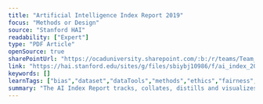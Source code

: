 ```yaml
---
title: "Artificial Intelligence Index Report 2019"
focus: "Methods or Design"
source: "Stanford HAI"
readability: ["Expert"]
type: "PDF Article"
openSource: true
sharePointUrl: "https://ocaduniversity.sharepoint.com/:b:/r/teams/Team_WeCount/Shared%20Documents/Resources%20and%20Tools/Literature%20(curated)/ai_index_2019_report.pdf"
link: "https://hai.stanford.edu/sites/g/files/sbiybj10986/f/ai_index_2019_report.pdf"
keywords: []
learnTags: ["bias","dataset","dataTools","methods","ethics","fairness","framework","inclusivePractice"]
summary: "The AI Index Report tracks, collates, distills and visualizes data relating to artificial intelligence. Its mission is to provide unbiased, rigorously-vetted data for policymakers, researchers, executives, journalists and the general public to develop intuitions about the complex field of AI.  "
---
```

